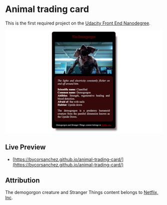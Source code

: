 # Animal trading card

This is the first required project on the [Udacity Front End Nanodegree](https://eu.udacity.com/course/front-end-web-developer-nanodegree--nd001).

![Preview](images/preview.png)

## Live Preview
* [https://bycorsanchez.github.io/animal-trading-card/](https://bycorsanchez.github.io/animal-trading-card/)

## Attribution

The demogorgon creature and Stranger Things content belongs to [Netflix, Inc](https://www.netflix.com/).
